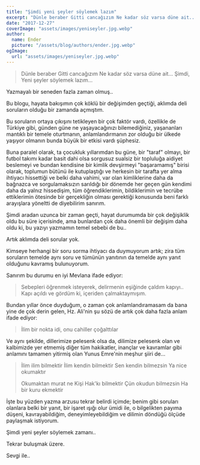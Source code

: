 ```yaml
---
title: "Şimdi yeni şeyler söylemek lazım"
excerpt: "Dünle beraber Gitti cancağızım Ne kadar söz varsa düne ait... Şimdi, Yeni şeyler söylemek lazım..."
date: "2017-12-27"
coverImage: "assets/images/yeniseyler.jpg.webp"
author:
  name: Ender
  picture: "/assets/blog/authors/ender.jpg.webp"
ogImage:
  url: "assets/images/yeniseyler.jpg.webp"
---
```


> Dünle beraber Gitti cancağızım Ne kadar söz varsa düne ait... Şimdi, Yeni şeyler söylemek lazım...

Yazmayalı bir seneden fazla zaman olmuş..

Bu blogu, hayata bakışımın çok köklü bir değişimden geçtiği, aklımda deli soruların olduğu bir zamanda açmıştım.

Bu soruların ortaya çıkışını tetikleyen bir çok faktör vardı, özellikle de Türkiye gibi, günden güne ne yaşayacağınızı bilemediğiniz, yaşananları mantıklı bir temele oturtmanın, anlamlandırmanın zor olduğu bir ülkede yaşıyor olmanın bunda büyük bir etkisi vardı şüphesiz.

Buna paralel olarak, ta çocukluk yıllarımdan bu güne, bir "taraf" olmayı, bir futbol takımı kadar basit dahi olsa sorgusuz sualsiz bir topluluğa aidiyet beslemeyi ve bundan kendisine bir kimlik devşirmeyi "başaramamış" birisi olarak, toplumun bütünü ile kutuplaştığı ve herkesin bir tarafta yer alma ihtiyacı hissettiği ve belki daha vahimi, var olan kimliklerine daha da bağnazca ve sorgulamaksızın sarıldığı bir dönemde her geçen gün kendimi daha da yalnız hissedişim, tüm öğrendiklerimin, bildiklerimin ve tecrübe ettiklerimin ötesinde bir gerçekliğin olması gerektiği konusunda beni farklı arayışlara yöneltti de diyebilirim sanırım.

Şimdi aradan uzunca bir zaman geçti, hayat durumumda bir çok değişiklik oldu bu süre içerisinde, ama bunlardan çok daha önemli bir değişim daha oldu ki, bu yazıyı yazmamın temel sebebi de bu..

Artık aklımda deli sorular yok.

Kimseye herhangi bir soru sorma ihtiyacı da duymuyorum artık; zira tüm soruların temelde aynı soru ve tümünün yanıtının da temelde aynı yanıt olduğunu kavramış bulunuyorum.

Sanırım bu durumu en iyi Mevlana ifade ediyor:

> Sebepleri öğrenmek isteyerek, delirmenin eşiğinde çaldım kapıyı.. Kapı açıldı ve gördüm ki, içeriden çalmaktaymışım.

Bundan yıllar önce duyduğum, o zaman çok anlamlandıramasam da bana yine de çok derin gelen, Hz. Ali'nin şu sözü de artık çok daha fazla anlam ifade ediyor:

> İlim bir nokta idi, onu cahiller çoğalttılar

Ve aynı şekilde, dillerimize pelesenk olsa da, dilimize pelesenk olan ve kalbimizde yer etmemiş diğer tüm hakikatler, inançlar ve kavramlar gibi anlamını tamamen yitirmiş olan Yunus Emre'nin meşhur şiiri de...

> İlim ilim bilmektir İlim kendin bilmektir Sen kendin bilmezsin Ya nice okumaktır
>
> Okumaktan murat ne Kişi Hak'kı bilmektir Çün okudun bilmezsin Ha bir kuru ekmektir

İşte bu yüzden yazma arzusu tekrar belirdi içimde; benim gibi soruları olanlara belki bir yanıt, bir işaret ışığı olur ümidi ile, o bilgelikten payıma düşeni, kavrayabildiğim, deneyimleyebildiğim ve dilimin döndüğü ölçüde paylaşmak istiyorum.

Şimdi yeni şeyler söylemek zamanı..

Tekrar buluşmak üzere.

Sevgi ile..
